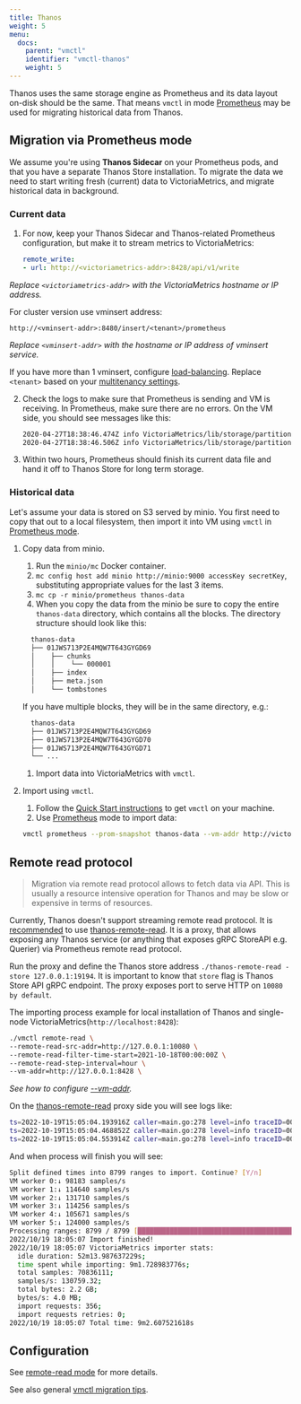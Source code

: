 ```yaml
---
title: Thanos
weight: 5
menu:
  docs:
    parent: "vmctl"
    identifier: "vmctl-thanos"
    weight: 5
---
```


Thanos uses the same storage engine as Prometheus and its data layout on-disk should be the same. That means
`vmctl` in mode [Prometheus](https://docs.victoriametrics.com/victoriametrics/vmctl/prometheus/) may be used for migrating historical data from Thanos.

## Migration via Prometheus mode

We assume you're using **Thanos Sidecar** on your Prometheus pods, and that you have a separate Thanos Store installation.
To migrate the data we need to start writing fresh (current) data to VictoriaMetrics, and migrate historical data in background.

### Current data

1. For now, keep your Thanos Sidecar and Thanos-related Prometheus configuration, but make it to stream metrics to VictoriaMetrics:
    ```yaml
    remote_write:
    - url: http://<victoriametrics-addr>:8428/api/v1/write
    ```
   
_Replace `<victoriametrics-addr>` with the VictoriaMetrics hostname or IP address._

For cluster version use vminsert address:
```
http://<vminsert-addr>:8480/insert/<tenant>/prometheus
```
_Replace `<vminsert-addr>` with the hostname or IP address of vminsert service._

If you have more than 1 vminsert, configure [load-balancing](https://docs.victoriametrics.com/victoriametrics/cluster-victoriametrics/#cluster-setup).
Replace `<tenant>` based on your [multitenancy settings](https://docs.victoriametrics.com/victoriametrics/cluster-victoriametrics/#multitenancy).

2. Check the logs to make sure that Prometheus is sending and VM is receiving.
   In Prometheus, make sure there are no errors. On the VM side, you should see messages like this:
    ```sh
    2020-04-27T18:38:46.474Z info VictoriaMetrics/lib/storage/partition.go:207 creating a partition "2025_04" with smallPartsPath="/victoria-metrics-data/data/small/2025_04", bigPartsPath="/victoria-metrics-data/data/big/2025_04"
    2020-04-27T18:38:46.506Z info VictoriaMetrics/lib/storage/partition.go:222 partition "2025_04" has been created
    ```

3. Within two hours, Prometheus should finish its current data file and hand it off to Thanos Store for long term
   storage.

### Historical data

Let's assume your data is stored on S3 served by minio. You first need to copy that out to a local filesystem,
then import it into VM using `vmctl` in [Prometheus mode](https://docs.victoriametrics.com/victoriametrics/vmctl/prometheus/).

1. Copy data from minio.
    1. Run the `minio/mc` Docker container.
    1. `mc config host add minio http://minio:9000 accessKey secretKey`, substituting appropriate values for the last 3 items.
    1. `mc cp -r minio/prometheus thanos-data`
    1. When you copy the data from the minio be sure to copy the entire `thanos-data` directory, which contains all the blocks.
       The directory structure should look like this:

    ```sh
      thanos-data
      ├── 01JWS713P2E4MQW7T643GYGD69
      │    ├── chunks
      │    │    └── 000001
      │    ├── index
      │    ├── meta.json
      │    └── tombstones
   ```
   If you have multiple blocks, they will be in the same directory, e.g.:

    ```sh
      thanos-data
      ├── 01JWS713P2E4MQW7T643GYGD69
      ├── 01JWS713P2E4MQW7T643GYGD70
      ├── 01JWS713P2E4MQW7T643GYGD71
      └── ...
    ```
    1. Import data into VictoriaMetrics with `vmctl`.

2. Import using `vmctl`.
    1. Follow the [Quick Start instructions](https://docs.victoriametrics.com/victoriametrics/vmctl/#quick-start) to get `vmctl` on your machine.
    1. Use [Prometheus](https://docs.victoriametrics.com/victoriametrics/vmctl/prometheus/) mode to import data:
    ```sh
    vmctl prometheus --prom-snapshot thanos-data --vm-addr http://victoria-metrics:8428
    ```

## Remote read protocol

> Migration via remote read protocol allows to fetch data via API. This is usually a resource intensive operation
for Thanos and may be slow or expensive in terms of resources. 

Currently, Thanos doesn't support streaming remote read protocol. It is [recommended](https://thanos.io/tip/thanos/integrations.md/#storeapi-as-prometheus-remote-read)
to use [thanos-remote-read](https://github.com/G-Research/thanos-remote-read). It is a proxy, that allows exposing any Thanos
service (or anything that exposes gRPC StoreAPI e.g. Querier) via Prometheus remote read protocol.

Run the proxy and define the Thanos store address `./thanos-remote-read -store 127.0.0.1:19194`.
It is important to know that `store` flag is Thanos Store API gRPC endpoint.
The proxy exposes port to serve HTTP on `10080 by default`.

The importing process example for local installation of Thanos and single-node VictoriaMetrics(`http://localhost:8428`):
```sh
./vmctl remote-read \
--remote-read-src-addr=http://127.0.0.1:10080 \
--remote-read-filter-time-start=2021-10-18T00:00:00Z \
--remote-read-step-interval=hour \
--vm-addr=http://127.0.0.1:8428 \
```

_See how to configure [--vm-addr](https://docs.victoriametrics.com/victoriametrics/vmctl/#configuring-victoriametrics)._

On the [thanos-remote-read](https://github.com/G-Research/thanos-remote-read) proxy side you will see logs like:
```sh
ts=2022-10-19T15:05:04.193916Z caller=main.go:278 level=info traceID=00000000000000000000000000000000 msg="thanos request" request="min_time:1666180800000 max_time:1666184399999 matchers:<type:RE value:\".*\" > aggregates:RAW "
ts=2022-10-19T15:05:04.468852Z caller=main.go:278 level=info traceID=00000000000000000000000000000000 msg="thanos request" request="min_time:1666184400000 max_time:1666187999999 matchers:<type:RE value:\".*\" > aggregates:RAW "
ts=2022-10-19T15:05:04.553914Z caller=main.go:278 level=info traceID=00000000000000000000000000000000 msg="thanos request" request="min_time:1666188000000 max_time:1666191364863 matchers:<type:RE value:\".*\" > aggregates:RAW "
```

And when process will finish you will see:
```sh
Split defined times into 8799 ranges to import. Continue? [Y/n]
VM worker 0:↓ 98183 samples/s
VM worker 1:↓ 114640 samples/s
VM worker 2:↓ 131710 samples/s
VM worker 3:↓ 114256 samples/s
VM worker 4:↓ 105671 samples/s
VM worker 5:↓ 124000 samples/s
Processing ranges: 8799 / 8799 [██████████████████████████████████████████████████████████████████████████████] 100.00%
2022/10/19 18:05:07 Import finished!
2022/10/19 18:05:07 VictoriaMetrics importer stats:
  idle duration: 52m13.987637229s;
  time spent while importing: 9m1.728983776s;
  total samples: 70836111;
  samples/s: 130759.32;
  total bytes: 2.2 GB;
  bytes/s: 4.0 MB;
  import requests: 356;
  import requests retries: 0;
2022/10/19 18:05:07 Total time: 9m2.607521618s
```

## Configuration

See [remote-read mode](https://docs.victoriametrics.com/victoriametrics/vmctl/remoteread/) for more details.

See also general [vmctl migration tips](https://docs.victoriametrics.com/victoriametrics/vmctl/#migration-tips).